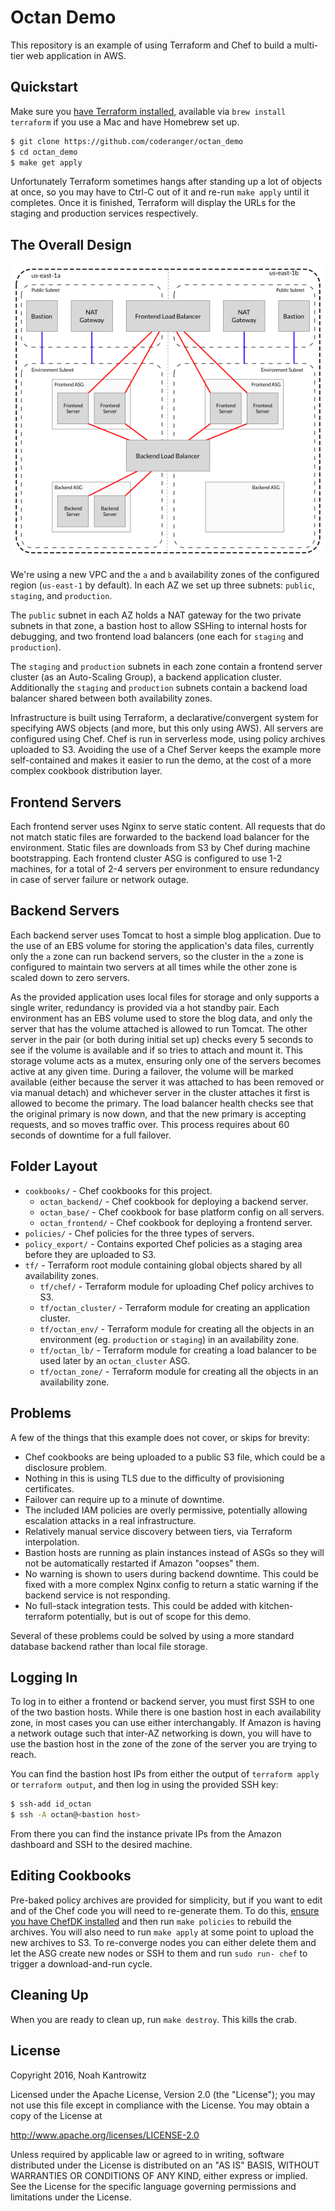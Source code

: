 # Octan Demo

This repository is an example of using Terraform and Chef to build a multi-tier
web application in AWS.

## Quickstart

Make sure you [have Terraform installed](https://www.terraform.io/downloads.html),
available via `brew install terraform` if you use a Mac and have Homebrew set up.

```bash
$ git clone https://github.com/coderanger/octan_demo
$ cd octan_demo
$ make get apply
```

Unfortunately Terraform sometimes hangs after standing up a lot of objects at
once, so you may have to Ctrl-C out of it and re-run `make apply` until it
completes. Once it is finished, Terraform will display the URLs for the
staging and production services respectively.

## The Overall Design

![Design diagram](docs/Layout.png)

We're using a new VPC and the `a` and `b` availability zones of the configured
region (`us-east-1` by default). In each AZ we set up three subnets: `public`,
`staging`, and `production`.

The `public` subnet in each AZ holds a NAT gateway for the two private subnets
in that zone, a bastion host to allow SSHing to internal hosts for debugging,
and two frontend load balancers (one each for `staging` and `production`).

The `staging` and `production` subnets in each zone contain a frontend server
cluster (as an Auto-Scaling Group), a backend application cluster. Additionally
the `staging` and `production` subnets contain a backend load balancer shared
between both availability zones.

Infrastructure is built using Terraform, a declarative/convergent system for
specifying AWS objects (and more, but this only using AWS). All servers are
configured using Chef. Chef is run in serverless mode, using policy archives
uploaded to S3. Avoiding the use of a Chef Server keeps the example more
self-contained and makes it easier to run the demo, at the cost of a more
complex cookbook distribution layer.

## Frontend Servers

Each frontend server uses Nginx to serve static content. All requests that do
not match static files are forwarded to the backend load balancer for the
environment. Static files are downloads from S3 by Chef during machine
bootstrapping. Each frontend cluster ASG is configured to use 1-2 machines, for
a total of 2-4 servers per environment to ensure redundancy in case of server
failure or network outage.

## Backend Servers

Each backend server uses Tomcat to host a simple blog application. Due to the
use of an EBS volume for storing the application's data files, currently only
the `a` zone can run backend servers, so the cluster in the `a` zone is configured
to maintain two servers at all times while the other zone is scaled down to zero
servers.

As the provided application uses local files for storage and only supports a
single writer, redundancy is provided via a hot standby pair. Each environment
has an EBS volume used to store the blog data, and only the server that has
the volume attached is allowed to run Tomcat. The other server in the pair (or
both during initial set up) checks every 5 seconds to see if the volume is
available and if so tries to attach and mount it. This storage volume acts as
a mutex, ensuring only one of the servers becomes active at any given time.
During a failover, the volume will be marked available (either because the
server it was attached to has been removed or via manual detach) and whichever
server in the cluster attaches it first is allowed to become the primary. The
load balancer health checks see that the original primary is now down, and that
the new primary is accepting requests, and so moves traffic over. This process
requires about 60 seconds of downtime for a full failover.

## Folder Layout

* `cookbooks/` - Chef cookbooks for this project.
    * `octan_backend/` - Chef cookbook for deploying a backend server.
    * `octan_base/` - Chef cookbook for base platform config on all servers.
    * `octan_frontend/` - Chef cookbook for deploying a frontend server.
* `policies/` - Chef policies for the three types of servers.
* `policy_export/` - Contains exported Chef policies as a staging area before
  they are uploaded to S3.
* `tf/` - Terraform root module containing global objects shared by all availability
  zones.
    * `tf/chef/` - Terraform module for uploading Chef policy archives to S3.
    * `tf/octan_cluster/` - Terraform module for creating an application cluster.
    * `tf/octan_env/` - Terraform module for creating all the objects in an
     environment (eg. `production` or `staging`) in an availability zone.
    * `tf/octan_lb/` - Terraform module for creating a load balancer to be used
      later by an `octan_cluster` ASG.
    * `tf/octan_zone/` - Terraform module for creating all the objects in an
      availability zone.

## Problems

A few of the things that this example does not cover, or skips for brevity:

* Chef cookbooks are being uploaded to a public S3 file, which could be a
  disclosure problem.
* Nothing in this is using TLS due to the difficulty of provisioning certificates.
* Failover can require up to a minute of downtime.
* The included IAM policies are overly permissive, potentially allowing escalation
  attacks in a real infrastructure.
* Relatively manual service discovery between tiers, via Terraform interpolation.
* Bastion hosts are running as plain instances instead of ASGs so they will not
  be automatically restarted if Amazon "oopses" them.
* No warning is shown to users during backend downtime. This could be fixed with
  a more complex Nginx config to return a static warning if the backend service
  is not responding.
* No full-stack integration tests. This could be added with kitchen-terraform
  potentially, but is out of scope for this demo.

Several of these problems could be solved by using a more standard database
backend rather than local file storage.

## Logging In

To log in to either a frontend or backend server, you must first SSH to one of
the two bastion hosts. While there is one bastion host in each availability
zone, in most cases you can use either interchangably. If Amazon is having a
network outage such that inter-AZ networking is down, you will have to use the
bastion host in the zone of the zone of the server you are trying to reach.

You can find the bastion host IPs from either the output of `terraform apply` or
`terraform output`, and then log in using the provided SSH key:

```bash
$ ssh-add id_octan
$ ssh -A octan@<bastion host>
```

From there you can find the instance private IPs from the Amazon dashboard and
SSH to the desired machine.

## Editing Cookbooks

Pre-baked policy archives are provided for simplicity, but if you want to edit
and of the Chef code you will need to re-generate them. To do this, [ensure you
have ChefDK installed](https://downloads.chef.io/chef-dk/) and then run `make
policies` to rebuild the archives. You will also need to run `make apply` at
some point to upload the new archives to S3. To re-converge nodes you can either
delete them and let the ASG create new nodes or SSH to them and run `sudo run-
chef` to trigger a download-and-run cycle.

## Cleaning Up

When you are ready to clean up, run `make destroy`. This kills the crab.

## License

Copyright 2016, Noah Kantrowitz

Licensed under the Apache License, Version 2.0 (the "License");
you may not use this file except in compliance with the License.
You may obtain a copy of the License at

http://www.apache.org/licenses/LICENSE-2.0

Unless required by applicable law or agreed to in writing, software
distributed under the License is distributed on an "AS IS" BASIS,
WITHOUT WARRANTIES OR CONDITIONS OF ANY KIND, either express or implied.
See the License for the specific language governing permissions and
limitations under the License.
